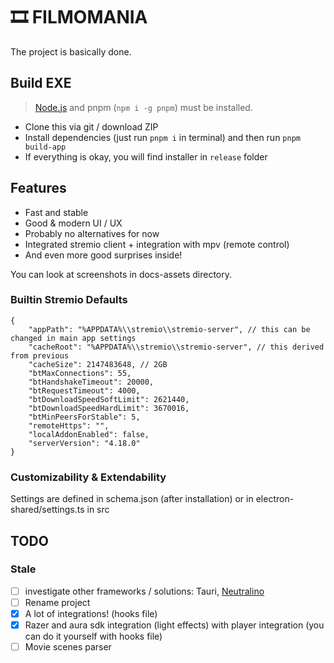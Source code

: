 # 🎞️ FILMOMANIA

The project is basically done.

## Build EXE

> [Node.js](https://nodejs.org/) and pnpm (`npm i -g pnpm`) must be installed.

- Clone this via git / download ZIP
- Install dependencies (just run `pnpm i` in terminal) and then run `pnpm build-app`
- If everything is okay, you will find installer in `release` folder

## Features

- Fast and stable
- Good & modern UI / UX
- Probably no alternatives for now
- Integrated stremio client + integration with mpv (remote control)
- And even more good surprises inside!

You can look at screenshots in docs-assets directory.

### Builtin Stremio Defaults

```jsonc
{
    "appPath": "%APPDATA%\\stremio\\stremio-server", // this can be changed in main app settings
    "cacheRoot": "%APPDATA%\\stremio\\stremio-server", // this derived from previous
    "cacheSize": 2147483648, // 2GB
    "btMaxConnections": 55,
    "btHandshakeTimeout": 20000,
    "btRequestTimeout": 4000,
    "btDownloadSpeedSoftLimit": 2621440,
    "btDownloadSpeedHardLimit": 3670016,
    "btMinPeersForStable": 5,
    "remoteHttps": "",
    "localAddonEnabled": false,
    "serverVersion": "4.18.0"
}
```

### Customizability & Extendability

Settings are defined in schema.json (after installation) or in electron-shared/settings.ts in src

## TODO

### Stale

- [ ] investigate other frameworks / solutions: Tauri, [Neutralino](https://neutralino.js.org/docs/#/)
- [ ] Rename project
- [X] A lot of integrations! (hooks file)
- [X] Razer and aura sdk integration (light effects) with player integration (you can do it yourself with hooks file)
- [ ] Movie scenes parser
